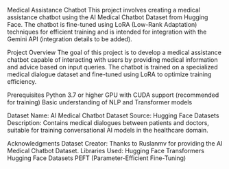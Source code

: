 Medical Assistance Chatbot
This project involves creating a medical assistance chatbot using the AI Medical Chatbot Dataset from Hugging Face. The chatbot is fine-tuned using LoRA (Low-Rank Adaptation) techniques for efficient training and is intended for integration with the Gemini API (integration details to be added).

Project Overview
The goal of this project is to develop a medical assistance chatbot capable of interacting with users by providing medical information and advice based on input queries. The chatbot is trained on a specialized medical dialogue dataset and fine-tuned using LoRA to optimize training efficiency.

Prerequisites
Python 3.7 or higher
GPU with CUDA support (recommended for training)
Basic understanding of NLP and Transformer models


Dataset
Name: AI Medical Chatbot Dataset
Source: Hugging Face Datasets
Description: Contains medical dialogues between patients and doctors, suitable for training conversational AI models in the healthcare domain.


Acknowledgments
Dataset Creator: Thanks to Ruslanmv for providing the AI Medical Chatbot Dataset.
Libraries Used:
Hugging Face Transformers
Hugging Face Datasets
PEFT (Parameter-Efficient Fine-Tuning)
